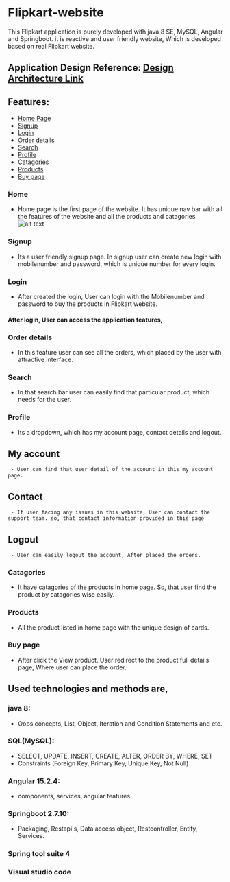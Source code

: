 # Flipkart-website

This Flipkart application is purely developed with java 8 SE, MySQL, Angular and Springboot. it is reactive and user friendly website, Which is developed based on real Flipkart website.

## Application Design Reference: [Design Architecture Link](https://drive.google.com/file/d/1Se2Ps2GRe72UTQQCJyXm8qwxw2i-IR1k/view?usp=share_link)

## Features:
   - [Home Page](#home)
   - [Signup](#create_account)
   - [Login](#login)
   - [Order details](#order)
   - [Search](#search)
   - [Profile](#profile)
   - [Catagories](#cata)
   - [Products](#product)
   - [Buy page](#buy)
   
### Home <a name = "home"></a>
   - Home page is the first page of the website. It has unique nav bar with all the features of the website and all the products and catagories.
     ![alt text](https://drive.google.com/file/d/1FJ2BN3c2nfJHXrVbI0k8X0f58VSRP12l/view?usp=share_link)
### Signup <a name = "create_account"></a>
   - Its a user friendly signup page. In signup user can create new login with mobilenumber and password, which is unique number for every login.
### Login <a name = "login"></a>
   - After created the login, User can login with the Mobilenumber and password to buy the products in Flipkart website.
        
#### After login, User can access the application features,

### Order details <a name = "order"></a>
   - In this feature user can see all the orders, which placed by the user with attractive interface.
### Search <a name = "search"></a>
   - In that search bar user can easily find that particular product, which needs for the user.
### Profile <a name = "profile"></a>
   - Its a dropdown, which has my account page, contact details and logout.
   ## My account
     - User can find that user detail of the account in this my account page.
   ## Contact
     - If user facing any issues in this website, User can contact the support team. so, that contact information provided in this page
   ## Logout
     - User can easily logout the account, After placed the orders.
### Catagories <a name = "cata"></a>
   - It have catagories of the products in home page. So, that user find the product by catagories wise easily. 
### Products <a name = "product"></a>
   - All the product listed in home page with the unique design of cards. 
### Buy page <a name = "buy"></a>
   - After click the View product. User redirect to the product full details page, Where user can place the order.

## Used technologies and methods are,
### java 8: 
   - Oops concepts, List, Object, Iteration and Condition Statements and etc. 
### SQL(MySQL): 
   - SELECT, UPDATE, INSERT, CREATE, ALTER, ORDER BY, WHERE, SET
   - Constraints (Foreign Key, Primary Key, Unique Key, Not Null)
### Angular 15.2.4:
   - components, services, angular features.
### Springboot 2.7.10:
   - Packaging, Restapi's, Data access object, Restcontroller, Entity, Services.
### Spring tool suite 4
### Visual studio code
